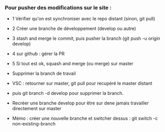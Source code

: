 ### Pour pusher des modifications sur le site :

- 1 Vérifier qu'on est synchroniser avec le repo distant (sinon, git pull)
- 2 Créer une branche de développement (develop ou autre)
- 3 stash and merge le commit, puis pusher la branch (git push -u origin develop)
- 4 sur github : gérer la PR
- 5 Si tout est ok, squash and merge (ou merge) sur master
- Supprimer la branch de travail
- VSC : retourner sur master, git pull pour recupéré le master distant
- puis git branch -d develop pour supprimer la branch.
- Recréer une branche develop pour être sur dene jamais travailler directement sur master

- Mémo : créer une nouvelle branche et switcher dessus : git switch -c non-existing-branch
